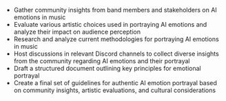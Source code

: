- Gather community insights from band members and stakeholders on AI emotions in music
- Evaluate various artistic choices used in portraying AI emotions and analyze their impact on audience perception
- Research and analyze current methodologies for portraying AI emotions in music
- Host discussions in relevant Discord channels to collect diverse insights from the community regarding AI emotions and their portrayal
- Draft a structured document outlining key principles for emotional portrayal
- Create a final set of guidelines for authentic AI emotion portrayal based on community insights, artistic evaluations, and cultural considerations